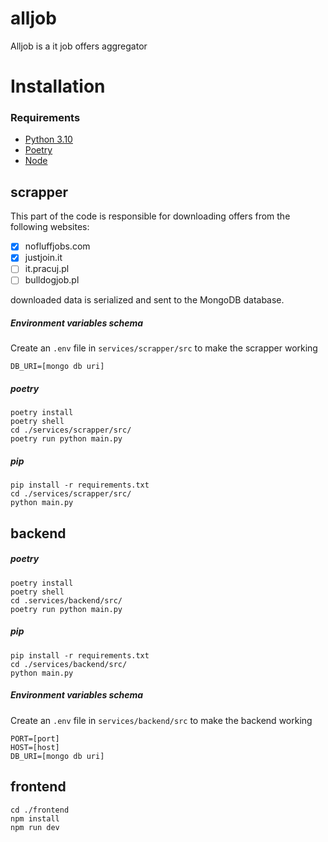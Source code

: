 
# alljob
Alljob is a it job offers aggregator

# Installation

### Requirements
- [Python 3.10](https://www.python.org/downloads/release/python-31011/)
- [Poetry](https://github.com/python-poetry/poetry)
- [Node](https://github.com/nodejs/node)

  



## scrapper

This part of the code is responsible for downloading offers from the following websites:

 - [x] nofluffjobs.com
 - [x] justjoin.it
 - [ ] it.pracuj.pl
 - [ ] bulldogjob.pl
 
downloaded data is serialized and sent to the MongoDB database.

##### Environment variables schema
Create an `.env` file in `services/scrapper/src` to make the scrapper working

```
DB_URI=[mongo db uri]
```

##### poetry
```
poetry install
poetry shell
cd ./services/scrapper/src/
poetry run python main.py
```

##### pip
```
pip install -r requirements.txt
cd ./services/scrapper/src/
python main.py
```

## backend

##### poetry
```
poetry install
poetry shell
cd .services/backend/src/
poetry run python main.py
```

##### pip
```
pip install -r requirements.txt
cd ./services/backend/src/
python main.py
```

  

##### Environment variables schema

Create an `.env` file in `services/backend/src` to make the backend working

```
PORT=[port]
HOST=[host]
DB_URI=[mongo db uri]
```

## frontend

```
cd ./frontend
npm install
npm run dev
```
